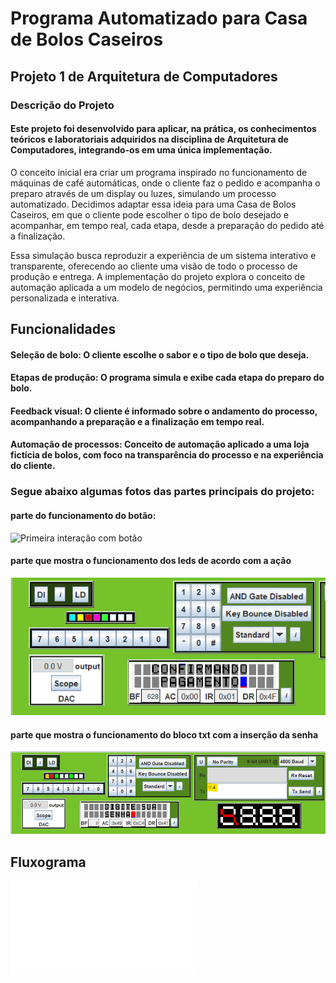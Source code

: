 # Programa Automatizado para Casa de Bolos Caseiros
## Projeto 1 de Arquitetura de Computadores
  
  ### Descrição do Projeto
#### Este projeto foi desenvolvido para aplicar, na prática, os conhecimentos teóricos e laboratoriais adquiridos na disciplina de Arquitetura de Computadores, integrando-os em uma única implementação.

  O conceito inicial era criar um programa inspirado no funcionamento de máquinas de café automáticas, onde o cliente faz o pedido e acompanha o preparo através de um display ou luzes, simulando um processo automatizado. Decidimos adaptar essa ideia para uma Casa de Bolos Caseiros, em que o cliente pode escolher o tipo de bolo desejado e acompanhar, em tempo real, cada etapa, desde a preparação do pedido até a finalização.

  Essa simulação busca reproduzir a experiência de um sistema interativo e transparente, oferecendo ao cliente uma visão de todo o processo de produção e entrega. A implementação do projeto explora o conceito de automação aplicada a um modelo de negócios, permitindo uma experiência personalizada e interativa.

## Funcionalidades
#### Seleção de bolo: O cliente escolhe o sabor e o tipo de bolo que deseja.
#### Etapas de produção: O programa simula e exibe cada etapa do preparo do bolo.
#### Feedback visual: O cliente é informado sobre o andamento do processo, acompanhando a preparação e a finalização em tempo real.
#### Automação de processos: Conceito de automação aplicado a uma loja fictícia de bolos, com foco na transparência do processo e na experiência do cliente.

  ### Segue abaixo algumas fotos das partes principais do projeto:

  #### parte do funcionamento do botão:
  ![Primeira interação com botão](imagens/botão.png)

  #### parte que mostra o funcionamento dos leds de acordo com a ação
  ![Parte com inserção pelo txt](imagens/leds.png)

  #### parte que mostra o funcionamento do bloco txt com a inserção da senha
  ![Mostrando os leds](imagens/senha.png)

   
## Fluxograma
  ![Clique para visualizar o fluxograma completo](imagens/fluxograma.pdf)
